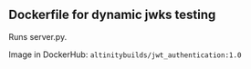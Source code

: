 ## Dockerfile for dynamic jwks testing

Runs server.py.

Image in DockerHub: `altinitybuilds/jwt_authentication:1.0`